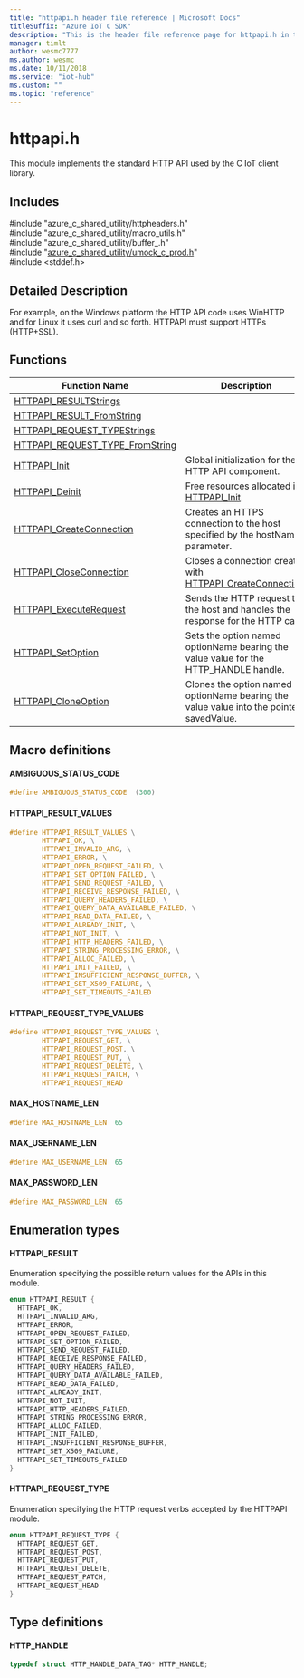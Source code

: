 ```yaml
---                             
title: "httpapi.h header file reference | Microsoft Docs" 
titleSuffix: "Azure IoT C SDK"            
description: "This is the header file reference page for httpapi.h in the Azure IoT C SDK. This SDK is used with Azure IoT Hub and Azure IoT Hub Device Provisioning Service"            
manager: timlt                 
author: wesmc7777              
ms.author: wesmc               
ms.date: 10/11/2018                    
ms.service: "iot-hub"             
ms.custom: ""                
ms.topic: "reference"        
---                            
```


# httpapi.h 

This module implements the standard HTTP API used by the C IoT client library.

## Includes

\#include "azure_c_shared_utility/httpheaders.h"  
\#include "azure_c_shared_utility/macro_utils.h"  
\#include "azure_c_shared_utility/buffer_.h"  
\#include "[azure_c_shared_utility/umock_c_prod.h](umock-c-prod-h.md)"  
\#include <stddef.h>  

## Detailed Description

For example, on the Windows platform the HTTP API code uses WinHTTP and for Linux it uses curl and so forth. HTTPAPI must support HTTPs (HTTP+SSL).

## Functions

Function Name                  | Description                                
--------------------------------|---------------------------------------------
[HTTPAPI_RESULTStrings](./httpapi-h/httpapi-resultstrings.md)            | 
[HTTPAPI_RESULT_FromString](./httpapi-h/httpapi-result-fromstring.md)            | 
[HTTPAPI_REQUEST_TYPEStrings](./httpapi-h/httpapi-request-typestrings.md)            | 
[HTTPAPI_REQUEST_TYPE_FromString](./httpapi-h/httpapi-request-type-fromstring.md)            | 
[HTTPAPI_Init](./httpapi-h/httpapi-init.md)            | Global initialization for the HTTP API component.
[HTTPAPI_Deinit](./httpapi-h/httpapi-deinit.md)            | Free resources allocated in [HTTPAPI_Init](httpapi-h/httpapi-init.md).
[HTTPAPI_CreateConnection](./httpapi-h/httpapi-createconnection.md)            | Creates an HTTPS connection to the host specified by the hostName parameter.
[HTTPAPI_CloseConnection](./httpapi-h/httpapi-closeconnection.md)            | Closes a connection created with [HTTPAPI_CreateConnection](httpapi-h/httpapi-createconnection.md).
[HTTPAPI_ExecuteRequest](./httpapi-h/httpapi-executerequest.md)            | Sends the HTTP request to the host and handles the response for the HTTP call.
[HTTPAPI_SetOption](./httpapi-h/httpapi-setoption.md)            | Sets the option named optionName bearing the value value for the HTTP_HANDLE handle.
[HTTPAPI_CloneOption](./httpapi-h/httpapi-cloneoption.md)            | Clones the option named optionName bearing the value value into the pointer savedValue.

## Macro definitions

#### AMBIGUOUS_STATUS_CODE

```C
#define AMBIGUOUS_STATUS_CODE  (300) 
```

#### HTTPAPI_RESULT_VALUES

```C
#define HTTPAPI_RESULT_VALUES \
        HTTPAPI_OK, \
        HTTPAPI_INVALID_ARG, \
        HTTPAPI_ERROR, \
        HTTPAPI_OPEN_REQUEST_FAILED, \
        HTTPAPI_SET_OPTION_FAILED, \
        HTTPAPI_SEND_REQUEST_FAILED, \
        HTTPAPI_RECEIVE_RESPONSE_FAILED, \
        HTTPAPI_QUERY_HEADERS_FAILED, \
        HTTPAPI_QUERY_DATA_AVAILABLE_FAILED, \
        HTTPAPI_READ_DATA_FAILED, \
        HTTPAPI_ALREADY_INIT, \
        HTTPAPI_NOT_INIT, \
        HTTPAPI_HTTP_HEADERS_FAILED, \
        HTTPAPI_STRING_PROCESSING_ERROR, \
        HTTPAPI_ALLOC_FAILED, \
        HTTPAPI_INIT_FAILED, \
        HTTPAPI_INSUFFICIENT_RESPONSE_BUFFER, \
        HTTPAPI_SET_X509_FAILURE, \
        HTTPAPI_SET_TIMEOUTS_FAILED 
```

#### HTTPAPI_REQUEST_TYPE_VALUES

```C
#define HTTPAPI_REQUEST_TYPE_VALUES \
        HTTPAPI_REQUEST_GET, \
        HTTPAPI_REQUEST_POST, \
        HTTPAPI_REQUEST_PUT, \
        HTTPAPI_REQUEST_DELETE, \
        HTTPAPI_REQUEST_PATCH, \
        HTTPAPI_REQUEST_HEAD 
```

#### MAX_HOSTNAME_LEN

```C
#define MAX_HOSTNAME_LEN  65 
```

#### MAX_USERNAME_LEN

```C
#define MAX_USERNAME_LEN  65 
```

#### MAX_PASSWORD_LEN

```C
#define MAX_PASSWORD_LEN  65 
```

## Enumeration types

#### HTTPAPI_RESULT

Enumeration specifying the possible return values for the APIs in this module. 

```C
enum HTTPAPI_RESULT {
  HTTPAPI_OK,
  HTTPAPI_INVALID_ARG,
  HTTPAPI_ERROR,
  HTTPAPI_OPEN_REQUEST_FAILED,
  HTTPAPI_SET_OPTION_FAILED,
  HTTPAPI_SEND_REQUEST_FAILED,
  HTTPAPI_RECEIVE_RESPONSE_FAILED,
  HTTPAPI_QUERY_HEADERS_FAILED,
  HTTPAPI_QUERY_DATA_AVAILABLE_FAILED,
  HTTPAPI_READ_DATA_FAILED,
  HTTPAPI_ALREADY_INIT,
  HTTPAPI_NOT_INIT,
  HTTPAPI_HTTP_HEADERS_FAILED,
  HTTPAPI_STRING_PROCESSING_ERROR,
  HTTPAPI_ALLOC_FAILED,
  HTTPAPI_INIT_FAILED,
  HTTPAPI_INSUFFICIENT_RESPONSE_BUFFER,
  HTTPAPI_SET_X509_FAILURE,
  HTTPAPI_SET_TIMEOUTS_FAILED
}
```

#### HTTPAPI_REQUEST_TYPE

Enumeration specifying the HTTP request verbs accepted by the HTTPAPI module. 

```C
enum HTTPAPI_REQUEST_TYPE {
  HTTPAPI_REQUEST_GET,
  HTTPAPI_REQUEST_POST,
  HTTPAPI_REQUEST_PUT,
  HTTPAPI_REQUEST_DELETE,
  HTTPAPI_REQUEST_PATCH,
  HTTPAPI_REQUEST_HEAD
}
```

## Type definitions

#### HTTP_HANDLE

```C
typedef struct HTTP_HANDLE_DATA_TAG* HTTP_HANDLE;
```

